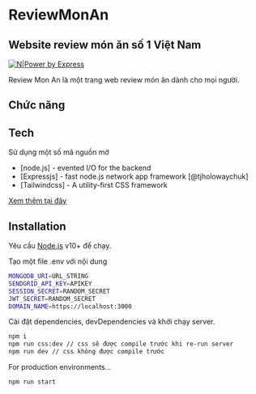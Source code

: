 # ReviewMonAn

## Website review món ăn số 1 Việt Nam

[![N|Power by Express](https://img.shields.io/badge/express-powered-brightgreen)](https://img.shields.io/badge/express-powered-brightgreen)

Review Mon An là một trang web review món ăn dành cho mọi người.



## Chức năng

## Tech

Sử dụng một số mã nguồn mở

- [node.js] - evented I/O for the backend
- [Expressjs] - fast node.js network app framework [@tjholowaychuk]
- [Tailwindcss] - A utility-first CSS framework

[Xem thêm tại đây](/package.json)

## Installation

Yêu cầu [Node.js](https://nodejs.org/) v10+ để chạy.

Tạo một file .env với nội dung
```sh
MONGODB_URI=URL_STRING
SENDGRID_API_KEY=APIKEY
SESSION_SECRET=RANDOM_SECRET
JWT_SECRET=RANDOM_SECRET
DOMAIN_NAME=https://localhost:3000
```

Cài đặt dependencies, devDependencies và khởi chạy server.

```sh
npm i
npm run css:dev // css sẽ được compile trước khi re-run server
npm run dev // css không được compile trước
```

For production environments...

```sh
npm run start
```
